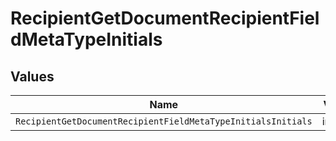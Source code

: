 # RecipientGetDocumentRecipientFieldMetaTypeInitials


## Values

| Name                                                         | Value                                                        |
| ------------------------------------------------------------ | ------------------------------------------------------------ |
| `RecipientGetDocumentRecipientFieldMetaTypeInitialsInitials` | initials                                                     |